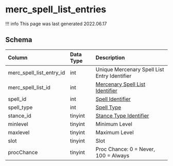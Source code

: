 # merc_spell_list_entries

!!! info
	This page was last generated 2022.06.17

## Schema

| Column | Data Type | Description |
| :--- | :--- | :--- |
| merc_spell_list_entry_id | int | Unique Mercenary Spell List Entry Identifier |
| merc_spell_list_id | int | [Mercenary Spell List Identifier](merc_spell_lists.md) |
| spell_id | int | [Spell Identifier](spells_new.md) |
| spell_type | int | [Spell Type](../../../../server/spells/spell-types) |
| stance_id | tinyint | [Stance Type Identifier](../../../../categories/bots/stance-types) |
| minlevel | tinyint | Minimum Level |
| maxlevel | tinyint | Maximum Level |
| slot | tinyint | Slot |
| procChance | tinyint | Proc Chance: 0 = Never, 100 = Always |

